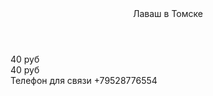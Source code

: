 
<!DOCTYPE html>
<html lang="ru">
<head>
    <meta charset="UTF-8">
    <meta http-equiv="X-UA-Compatible" content="IE=edge">
    <meta name="viewport" content="width=device-width, initial-scale=1.0">
    <link rel="stylesheet" href="base.css">
    <link rel="stylesheet" href="https://cdn.jsdelivr.net/npm/bootstrap@5.1.3/dist/css/bootstrap.min.css" integrity="sha384-1BmE4kWBq78iYhFldvKuhfTAU6auU8tT94WrHftjDbrCEXSU1oBoqyl2QvZ6jIW3" crossorigin="anonymous">
    <!-- <link rel="stylesheet" href="base_responsive.css"> -->
    <title>Заказ лаваша</title>
</head>
<body>
    <header class="header">Лаваш в Томске</header>
    <div class="container">
        <div class="IMG">
            <div class="imga"></div>
            <div class="imga"></div>
        </div>
        <div class="prices">
            <div class="price">40 руб</div>
            <div class="price">40 руб</div>
        </div>
    </div>
    <div class="numbers">Телефон для связи +79528776554</div>
</body>
</html>

